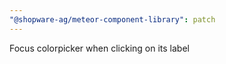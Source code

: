```yaml
---
"@shopware-ag/meteor-component-library": patch
---
```


Focus colorpicker when clicking on its label
